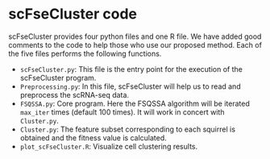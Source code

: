 # scFseCluster code

scFseCluster provides four python files and one R file. We have added good comments to the code to help those who use our proposed method. Each of the five files performs the following functions.

- `scFseCluster.py`: This file is the entry point for the execution of the scFseCluster program.
- `Preprocessing.py`: In this file, scFseCluster will help us to read and preprocess the scRNA-seq data.
- `FSQSSA.py`: Core program. Here the FSQSSA algorithm will be iterated `max_iter` times (default 100 times). It will work in concert with `Cluster.py`.
- `Cluster.py`: The feature subset corresponding to each squirrel is obtained and the fitness value is calculated.
- `plot_scFseCluster.R`: Visualize cell clustering results.